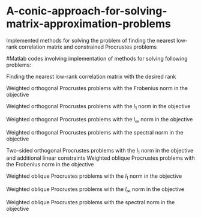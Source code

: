 # A-conic-approach-for-solving-matrix-approximation-problems
Implemented methods for solving the problem of finding the nearest low-rank correlation matrix and constrained Procrustes problems

#Matlab codes involving implementation of methods for solving following problems:

Finding the nearest low-rank correlation matrix with the desired rank

Weighted orthogonal Procrustes problems with the Frobenius norm in the objective

Weighted orthogonal Procrustes problems with the $l_1$ norm in the objective

Weighted orthogonal Procrustes problems with the $l_\infty$ norm in the objective

Weighted orthogonal Procrustes problems with the spectral norm in the objective

Two-sided orthogonal Procrustes problems with the $l_1$ norm in the objective and additional linear constraints 
Weighted oblique Procrustes problems with the Frobenius norm in the objective

Weighted oblique Procrustes problems with the $l_1$ norm in the objective

Weighted oblique Procrustes problems with the $l_\infty$ norm in the objective

Weighted oblique Procrustes problems with the spectral norm in the objective

